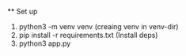 ** Set up
1. python3 -m venv venv (creaing venv in venv-dir)
2. pip install -r requirements.txt (Install deps)
3. python3 app.py